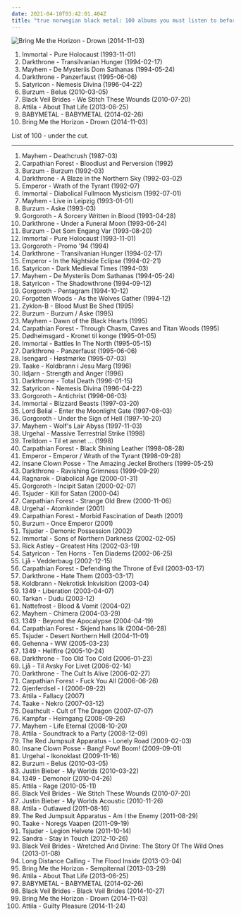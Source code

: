 ```yaml
---
date: 2021-04-10T03:42:01.404Z
title: "true norwegian black metal: 100 albums you must listen to before you die"
---
```

![Bring Me the Horizon - Drown (2014-11-03)](http://coverartarchive.org/release/304c9ca2-90a7-46ec-98d3-36ce28714ec2/8655187028-500.jpg "Bring Me the Horizon - Drown (2014-11-03)")
<ol class="albums">
<li data-cover="http://coverartarchive.org/release/6aac0b23-142d-3568-8fdc-5154220be48d/8068709253-500.jpg" data-tags="black metal" role="button">Immortal - Pure Holocaust (1993-11-01)</li>
<li data-cover="http://coverartarchive.org/release/e2f25d41-736c-40e9-83b3-678f42873eb3/14548660035-500.jpg" data-tags="black metal" role="button">Darkthrone - Transilvanian Hunger (1994-02-17)</li>
<li data-cover="http://coverartarchive.org/release/a8843c8b-2b8f-44b7-be46-c5a78942849e/21866237801-500.jpg" data-tags="black metal" role="button">Mayhem - De Mysteriis Dom Sathanas (1994-05-24)</li>
<li data-cover="https://img.discogs.com/ivRECV6_En_nkYZJZmv2T45vbLU=/fit-in/400x388/filters:strip_icc():format(jpeg):mode_rgb():quality(90)/discogs-images/R-7562854-1444078656-7731.jpeg.jpg" data-tags="black metal" role="button">Darkthrone - Panzerfaust (1995-06-06)</li>
<li data-cover="https://img.discogs.com/FA0sKAo13tvmM2Ajs_G6hBeWgs0=/fit-in/400x400/filters:strip_icc():format(jpeg):mode_rgb():quality(90)/discogs-images/R-4225709-1359058284-9040.jpeg.jpg" data-tags="black metal" role="button">Satyricon - Nemesis Divina (1996-04-22)</li>
<li data-cover="http://coverartarchive.org/release/b43a420d-f4be-3e74-836f-a3732718c92b/1480049199-500.jpg" data-tags="black metal, atmospheric black metal" role="button">Burzum - Belus (2010-03-05)</li>
<li data-cover="http://coverartarchive.org/release/93ec657e-220a-4d21-a4c2-dc1028221ed5/8675348488-500.jpg" data-tags="post-hardcore" role="button">Black Veil Brides - We Stitch These Wounds (2010-07-20)</li>
<li data-cover="http://coverartarchive.org/release/b8f07c08-a405-4cc9-a4cc-9f92e625e5e5/4617270275-500.jpg" data-tags="metalcore, deathcore, female fronted metal, female vocalists, reggaeton, female vocalist, queercore, goregrind, homocore, brutal death metal, nsbm, a campire and a tent and a flashlight and some matches and a tree and that river and my glasses and a spaceship and a really really big bear but the bear is really really far away, drops wet cement on unsuspecting crippled children, a place for people with that tiny black spot on their brain to go when the darkness leaks out and does what it wills, erotic, true metal, true norwegian black metal, true black metal, brutal deathcore, nazi, crimes against humanity, national socialist black metal, swag, fashioncore, antifa, niggacore, gay black metal, a campfire and a tent and a flashlight and some matches and a tree and that river and my glasses and a spaceship and a really really big bear but the bear is really really far away, music to suck cock to, homoerotic, man in the pickle suit tricked me again, wagnerian arrangements, no pubic hair, music to have anal sex to, gaygrind, proud to be gay" role="button">Attila - About That Life (2013-06-25)</li>
<li data-cover="http://coverartarchive.org/release/e5c0f2cc-692c-46e2-af7d-4404c95e1550/6434003625-500.jpg" data-tags="metal, j-pop, kawaii metal" role="button">BABYMETAL - BABYMETAL (2014-02-26)</li>
<li data-cover="http://coverartarchive.org/release/304c9ca2-90a7-46ec-98d3-36ce28714ec2/8655187028-500.jpg" data-tags="true norwegian black metal, female fronted metal, female vocalists, reggaeton, female vocalist, queercore, post-hardcore, goregrind, homocore, brutal death metal, nsbm, a campire and a tent and a flashlight and some matches and a tree and that river and my glasses and a spaceship and a really really big bear but the bear is really really far away, drops wet cement on unsuspecting crippled children, a place for people with that tiny black spot on their brain to go when the darkness leaks out and does what it wills, erotic, true metal, true black metal, brutal deathcore, nazi, crimes against humanity, national socialist black metal, swag, fashioncore, antifa, niggacore, gay black metal, a campfire and a tent and a flashlight and some matches and a tree and that river and my glasses and a spaceship and a really really big bear but the bear is really really far away, music to suck cock to, homoerotic, man in the pickle suit tricked me again, wagnerian arrangements, no pubic hair, music to have anal sex to, gaygrind, proud to be gay" role="button">Bring Me the Horizon - Drown (2014-11-03)</li>
</ol>
List of 100 - under the cut.
<!-- more -->

_________________

<ol class="albums">
<li data-cover="https://img.discogs.com/BZGsvuyLQu-LYYY6Axf3GmubE9Y=/fit-in/514x480/filters:strip_icc():format(jpeg):mode_rgb():quality(90)/discogs-images/R-4152059-1357026275-3442.jpeg.jpg" data-tags="black metal" role="button">
Mayhem - Deathcrush (1987-03)
</li>
<li data-cover="https://img.discogs.com/GYYhYbaJgY55-3k7C7rWe33t35s=/fit-in/522x520/filters:strip_icc():format(jpeg):mode_rgb():quality(90)/discogs-images/R-6643240-1465769534-4661.jpeg.jpg" data-tags="black metal, norwegian, norwegian black metal" role="button">
Carpathian Forest - Bloodlust and Perversion (1992)
</li>
<li data-cover="http://coverartarchive.org/release/c6e9caed-aeb3-4de7-b47e-0c9c9b91a1dc/6619076015-500.jpg" data-tags="black metal" role="button">
Burzum - Burzum (1992-03)
</li>
<li data-cover="http://coverartarchive.org/release/c75ff366-2c7f-4c58-b900-391d2b5aaf33/7290226551-500.jpg" data-tags="black metal" role="button">
Darkthrone - A Blaze in the Northern Sky (1992-03-02)
</li>
<li data-cover="https://img.discogs.com/hecEj_Qn9r5wY1FGfc1ENFTVYsE=/fit-in/600x393/filters:strip_icc():format(jpeg):mode_rgb():quality(90)/discogs-images/R-862025-1526487184-8038.jpeg.jpg" data-tags="black metal" role="button">
Emperor - Wrath of the Tyrant (1992-07)
</li>
<li data-cover="https://img.discogs.com/6nHPSGMDSbLweikPvJtCP7zsDzI=/fit-in/500x500/filters:strip_icc():format(jpeg):mode_rgb():quality(90)/discogs-images/R-646361-1231627780.jpeg.jpg" data-tags="black metal" role="button">
Immortal - Diabolical Fullmoon Mysticism (1992-07-01)
</li>
<li data-cover="https://via.placeholder.com/450" data-tags="black metal" role="button">
Mayhem - Live in Leipzig (1993-01-01)
</li>
<li data-cover="http://coverartarchive.org/release/9642f427-dc28-4c06-81f3-0a4ef7c4de62/3763374815-500.jpg" data-tags="black metal" role="button">
Burzum - Aske (1993-03)
</li>
<li data-cover="http://coverartarchive.org/release/be7fe10b-1bf8-4591-86e8-f25e186d8b61/5950177561-500.jpg" data-tags="black metal, raw black metal" role="button">
Gorgoroth - A Sorcery Written in Blood (1993-04-28)
</li>
<li data-cover="https://img.discogs.com/Igdk-h-B7sDAHtkKYNH7JN5eyb4=/fit-in/600x583/filters:strip_icc():format(jpeg):mode_rgb():quality(90)/discogs-images/R-369622-1341162006-7752.jpeg.jpg" data-tags="black metal" role="button">
Darkthrone - Under a Funeral Moon (1993-06-24)
</li>
<li data-cover="http://coverartarchive.org/release/3861949d-7f28-3925-86a3-f3bf71da8e02/1479882462-500.jpg" data-tags="black metal" role="button">
Burzum - Det Som Engang Var (1993-08-20)
</li>
<li data-cover="http://coverartarchive.org/release/6aac0b23-142d-3568-8fdc-5154220be48d/8068709253-500.jpg" data-tags="black metal" role="button">
Immortal - Pure Holocaust (1993-11-01)
</li>
<li data-cover="https://img.discogs.com/hK3GgGyrzX_JyYMFRe0la0iqwys=/fit-in/600x600/filters:strip_icc():format(jpeg):mode_rgb():quality(90)/discogs-images/R-368858-1270942640.jpeg.jpg" data-tags="black metal" role="button">
Gorgoroth - Promo '94 (1994)
</li>
<li data-cover="http://coverartarchive.org/release/e2f25d41-736c-40e9-83b3-678f42873eb3/14548660035-500.jpg" data-tags="black metal" role="button">
Darkthrone - Transilvanian Hunger (1994-02-17)
</li>
<li data-cover="https://img.discogs.com/DnVuKMipQvhsLQjzryIPb-bav-M=/fit-in/600x600/filters:strip_icc():format(jpeg):mode_rgb():quality(90)/discogs-images/R-424830-1220470365.jpeg.jpg" data-tags="black metal" role="button">
Emperor - In the Nightside Eclipse (1994-02-21)
</li>
<li data-cover="https://img.discogs.com/hhmmhKiC1C_0oBVBQwcM7ivE_sI=/fit-in/600x424/filters:strip_icc():format(jpeg):mode_rgb():quality(90)/discogs-images/R-13828919-1562050533-9900.jpeg.jpg" data-tags="black metal" role="button">
Satyricon - Dark Medieval Times (1994-03)
</li>
<li data-cover="http://coverartarchive.org/release/a8843c8b-2b8f-44b7-be46-c5a78942849e/21866237801-500.jpg" data-tags="black metal" role="button">
Mayhem - De Mysteriis Dom Sathanas (1994-05-24)
</li>
<li data-cover="https://img.discogs.com/GyiSw-9Olz8hNZbO2t_OJh4pWVw=/fit-in/550x836/filters:strip_icc():format(jpeg):mode_rgb():quality(90)/discogs-images/R-400549-1422918701-9693.jpeg.jpg" data-tags="black metal" role="button">
Satyricon - The Shadowthrone (1994-09-12)
</li>
<li data-cover="http://coverartarchive.org/release/e5d74976-217a-4f65-99df-d2b256be09e1/5930810741-500.jpg" data-tags="black metal" role="button">
Gorgoroth - Pentagram (1994-10-12)
</li>
<li data-cover="http://coverartarchive.org/release/46424e1a-57d9-42fb-b48b-f42ac7dc05f9/5448127715-500.jpg" data-tags="black metal, depressive black metal, true norwegian black metal" role="button">
Forgotten Woods - As the Wolves Gather (1994-12)
</li>
<li data-cover="https://img.discogs.com/fbU6cYe7sCFtSaHrwgdmG1Hv4w0=/fit-in/600x594/filters:strip_icc():format(jpeg):mode_rgb():quality(90)/discogs-images/R-367918-1351642027-1460.jpeg.jpg" data-tags="black metal" role="button">
Zyklon-B - Blood Must Be Shed (1995)
</li>
<li data-cover="http://coverartarchive.org/release/84a47d99-343a-4081-9602-cea02048ae2b/2883291854-500.jpg" data-tags="black metal" role="button">
Burzum - Burzum / Aske (1995)
</li>
<li data-cover="http://coverartarchive.org/release/839b2ab0-6e3d-466a-84b1-ceb4ce35ece7/14047887017-500.jpg" data-tags="black metal" role="button">
Mayhem - Dawn of the Black Hearts (1995)
</li>
<li data-cover="https://img.discogs.com/5HfvE2upytEaPLHbOaRgj3bbuYM=/fit-in/600x600/filters:strip_icc():format(jpeg):mode_rgb():quality(90)/discogs-images/R-368926-1345698237-9660.jpeg.jpg" data-tags="black metal, true norwegian black metal, atmospheric black metal" role="button">
Carpathian Forest - Through Chasm, Caves and Titan Woods (1995)
</li>
<li data-cover="https://via.placeholder.com/450" data-tags="black metal" role="button">
Dødheimsgard - Kronet til konge (1995-01-05)
</li>
<li data-cover="https://img.discogs.com/Y7wHVJt2dhDJeO4nDjV4sM2rCT4=/fit-in/600x545/filters:strip_icc():format(jpeg):mode_rgb():quality(90)/discogs-images/R-2156315-1267042683.jpeg.jpg" data-tags="black metal" role="button">
Immortal - Battles In The North (1995-05-15)
</li>
<li data-cover="https://img.discogs.com/ivRECV6_En_nkYZJZmv2T45vbLU=/fit-in/400x388/filters:strip_icc():format(jpeg):mode_rgb():quality(90)/discogs-images/R-7562854-1444078656-7731.jpeg.jpg" data-tags="black metal" role="button">
Darkthrone - Panzerfaust (1995-06-06)
</li>
<li data-cover="https://img.discogs.com/vHrPCUPr-rw4bMXnjmrEgVAlmQ0=/fit-in/597x587/filters:strip_icc():format(jpeg):mode_rgb():quality(90)/discogs-images/R-381673-1334294432.jpeg.jpg" data-tags="black metal, norwegian black metal" role="button">
Isengard - Høstmørke (1995-07-03)
</li>
<li data-cover="http://coverartarchive.org/release/1f4f5ee4-1ea8-4849-8d42-3abcbc013cde/14048138069-500.jpg" data-tags="black metal, norwegian black metal, true norwegian black metal, extreme black metal, true black metal, black fucking metal, poetic black metal" role="button">
Taake - Koldbrann i Jesu Marg (1996)
</li>
<li data-cover="http://coverartarchive.org/release/13db5b1e-35fc-460f-9507-6d1b4d2e9627/29023884883-500.jpg" data-tags="black metal, raw black metal" role="button">
Ildjarn - Strength and Anger (1996)
</li>
<li data-cover="https://img.discogs.com/O3N4AbD7Tlhn9Jpx9xDrfaRnbVI=/fit-in/600x618/filters:strip_icc():format(jpeg):mode_rgb():quality(90)/discogs-images/R-9100625-1474906535-8152.jpeg.jpg" data-tags="black metal" role="button">
Darkthrone - Total Death (1996-01-15)
</li>
<li data-cover="https://img.discogs.com/FA0sKAo13tvmM2Ajs_G6hBeWgs0=/fit-in/400x400/filters:strip_icc():format(jpeg):mode_rgb():quality(90)/discogs-images/R-4225709-1359058284-9040.jpeg.jpg" data-tags="black metal" role="button">
Satyricon - Nemesis Divina (1996-04-22)
</li>
<li data-cover="https://img.discogs.com/0XRhE6LjOkn7KUZ8_zKFaOG93ks=/fit-in/400x300/filters:strip_icc():format(jpeg):mode_rgb():quality(90)/discogs-images/R-4271651-1360324030-4900.jpeg.jpg" data-tags="black metal" role="button">
Gorgoroth - Antichrist (1996-06-03)
</li>
<li data-cover="https://img.discogs.com/iCJdiCc-ZJT1MxEg29hneD-R8NY=/fit-in/400x300/filters:strip_icc():format(jpeg):mode_rgb():quality(90)/discogs-images/R-7075003-1433110398-8378.jpeg.jpg" data-tags="black metal" role="button">
Immortal - Blizzard Beasts (1997-03-20)
</li>
<li data-cover="https://img.discogs.com/0bcJHwm4x3yOIRtlhgfBHgNy0n8=/fit-in/600x337/filters:strip_icc():format(jpeg):mode_rgb():quality(90)/discogs-images/R-7723614-1447463637-3155.jpeg.jpg" data-tags="black metal" role="button">
Lord Belial - Enter the Moonlight Gate (1997-08-03)
</li>
<li data-cover="https://img.discogs.com/wG0itYKiscB_vxFenPHrKzd_acY=/fit-in/600x636/filters:strip_icc():format(jpeg):mode_rgb():quality(90)/discogs-images/R-1908262-1611745612-6257.jpeg.jpg" data-tags="black metal" role="button">
Gorgoroth - Under the Sign of Hell (1997-10-20)
</li>
<li data-cover="https://img.discogs.com/oyzBFCa3zTwd-b0kZ41-3ziobGE=/fit-in/600x622/filters:strip_icc():format(jpeg):mode_rgb():quality(90)/discogs-images/R-378617-1288374695.jpeg.jpg" data-tags="black metal" role="button">
Mayhem - Wolf's Lair Abyss (1997-11-03)
</li>
<li data-cover="https://img.discogs.com/OUGA7mFfzWYZ2Va5oNhLBQVJvcs=/fit-in/200x198/filters:strip_icc():format(jpeg):mode_rgb():quality(90)/discogs-images/R-1131542-1257381311.jpeg.jpg" data-tags="black metal, norwegian black metal" role="button">
Urgehal - Massive Terrestrial Strike (1998)
</li>
<li data-cover="http://coverartarchive.org/release/0a049f24-d0b1-4da8-888d-18ef36715dd3/14048228301-500.jpg" data-tags="black metal" role="button">
Trelldom - Til et annet ... (1998)
</li>
<li data-cover="http://coverartarchive.org/release/3f2e996b-e231-4165-bba0-64ee3b67cf60/1033890833-500.jpg" data-tags="black metal" role="button">
Carpathian Forest - Black Shining Leather (1998-08-28)
</li>
<li data-cover="https://img.discogs.com/Nnpzs1vfIx83Hf7bz1QAPCULnA8=/fit-in/600x600/filters:strip_icc():format(jpeg):mode_rgb():quality(90)/discogs-images/R-398523-1167870757.jpeg.jpg" data-tags="black metal" role="button">
Emperor - Emperor / Wrath of the Tyrant (1998-09-28)
</li>
<li data-cover="http://coverartarchive.org/release/4376e2ea-7b73-32a7-b99a-2e76f21498c2/28063954531-500.jpg" data-tags="juggalo, hip-hop" role="button">
Insane Clown Posse - The Amazing Jeckel Brothers (1999-05-25)
</li>
<li data-cover="https://img.discogs.com/X_-ThjqQusuYPRXKXw38m6NH_4Q=/fit-in/340x335/filters:strip_icc():format(jpeg):mode_rgb():quality(90)/discogs-images/R-3324735-1325811918.jpeg.jpg" data-tags="black metal" role="button">
Darkthrone - Ravishing Grimness (1999-09-29)
</li>
<li data-cover="http://coverartarchive.org/release/168898fb-9b93-4577-b68f-96a2f9b493ae/23009649997-500.jpg" data-tags="black metal" role="button">
Ragnarok - Diabolical Age (2000-01-31)
</li>
<li data-cover="https://img.discogs.com/orFPin9TMfbCBl5pK1kjRi3yF2I=/fit-in/500x500/filters:strip_icc():format(jpeg):mode_rgb():quality(90)/discogs-images/R-5116772-1384952839-5179.jpeg.jpg" data-tags="black metal" role="button">
Gorgoroth - Incipit Satan (2000-02-07)
</li>
<li data-cover="https://img.discogs.com/p1_YXoPwU0K-OS0LqGVzUWNiuc8=/fit-in/300x300/filters:strip_icc():format(jpeg):mode_rgb():quality(90)/discogs-images/R-8177595-1463222916-2006.jpeg.jpg" data-tags="black metal" role="button">
Tsjuder - Kill for Satan (2000-04)
</li>
<li data-cover="http://coverartarchive.org/release/57028857-c038-469d-9476-5dee0cd5be6d/21747900779-500.jpg" data-tags="black metal" role="button">
Carpathian Forest - Strange Old Brew (2000-11-06)
</li>
<li data-cover="https://img.discogs.com/_A4oFRxmotkM1WMoXALo6G9lEGo=/fit-in/600x600/filters:strip_icc():format(jpeg):mode_rgb():quality(90)/discogs-images/R-985851-1417960009-4609.jpeg.jpg" data-tags="black metal" role="button">
Urgehal - Atomkinder (2001)
</li>
<li data-cover="https://img.discogs.com/9NyipvIw7CCzoFEgX6fcS5asCEQ=/fit-in/600x601/filters:strip_icc():format(jpeg):mode_rgb():quality(90)/discogs-images/R-2160051-1450782238-8824.jpeg.jpg" data-tags="black metal" role="button">
Carpathian Forest - Morbid Fascination of Death (2001)
</li>
<li data-cover="https://img.discogs.com/wYFlezcmdi4_sXb0xUHIVTq2Fxo=/fit-in/550x491/filters:strip_icc():format(jpeg):mode_rgb():quality(90)/discogs-images/R-4639436-1412502885-1248.jpeg.jpg" data-tags="black metal" role="button">
Burzum - Once Emperor (2001)
</li>
<li data-cover="http://coverartarchive.org/release/2ef6c1bc-ad49-4090-bc03-de89ce20b633/2651046663-500.jpg" data-tags="black metal" role="button">
Tsjuder - Demonic Possession (2002)
</li>
<li data-cover="https://img.discogs.com/j2WQ3268XGNRxjFBsyN4t_2vw7M=/fit-in/600x600/filters:strip_icc():format(jpeg):mode_rgb():quality(90)/discogs-images/R-532264-1161888951.jpeg.jpg" data-tags="black metal" role="button">
Immortal - Sons of Northern Darkness (2002-02-05)
</li>
<li data-cover="https://img.discogs.com/NbtInBSywRkFeLH1NJf8NrOtJK8=/fit-in/300x300/filters:strip_icc():format(jpeg):mode_rgb():quality(90)/discogs-images/R-4556702-1368438711-3626.jpeg.jpg" data-tags="rick astley best" role="button">
Rick Astley - Greatest Hits (2002-03-19)
</li>
<li data-cover="https://img.discogs.com/Uro7bq2SgpAMhABPPZyL7l3P_Ro=/fit-in/600x600/filters:strip_icc():format(jpeg):mode_rgb():quality(90)/discogs-images/R-402040-1140879017.jpeg.jpg" data-tags="black metal, melodic black metal" role="button">
Satyricon - Ten Horns - Ten Diadems (2002-06-25)
</li>
<li data-cover="https://img.discogs.com/v-nvUM7-tD1bzqRPWIeJF9871tA=/fit-in/200x200/filters:strip_icc():format(jpeg):mode_rgb():quality(90)/discogs-images/R-1287162-1439554337-9508.jpeg.jpg" data-tags="black metal" role="button">
Ljå - Vedderbaug (2002-12-15)
</li>
<li data-cover="http://coverartarchive.org/release/7660b39d-04a6-421f-8b32-e32e1f85d4ed/14774566853-500.jpg" data-tags="black metal" role="button">
Carpathian Forest - Defending the Throne of Evil (2003-03-17)
</li>
<li data-cover="https://img.discogs.com/r-KHtFOulgx04qOf1tffFeHxZRc=/fit-in/600x599/filters:strip_icc():format(jpeg):mode_rgb():quality(90)/discogs-images/R-1802872-1534269756-1836.jpeg.jpg" data-tags="black metal" role="button">
Darkthrone - Hate Them (2003-03-17)
</li>
<li data-cover="https://img.discogs.com/B7FFu3o7VdLZAOimnyYiW6xrI_c=/fit-in/600x593/filters:strip_icc():format(jpeg):mode_rgb():quality(90)/discogs-images/R-748441-1219482131.jpeg.jpg" data-tags="black metal" role="button">
Koldbrann - Nekrotisk Inkvisition (2003-04)
</li>
<li data-cover="https://img.discogs.com/aWIJJAErnjIHL-pzwqvr8uiaxB8=/fit-in/283x285/filters:strip_icc():format(jpeg):mode_rgb():quality(90)/discogs-images/R-846699-1221065167.jpeg.jpg" data-tags="black metal" role="button">
1349 - Liberation (2003-04-07)
</li>
<li data-cover="https://img.discogs.com/E_RO0q-pozYCBB0DWO8MAREXKg4=/fit-in/600x600/filters:strip_icc():format(jpeg):mode_rgb():quality(90)/discogs-images/R-7318965-1476958843-7101.jpeg.jpg" data-tags="dudu, tarkan" role="button">
Tarkan - Dudu (2003-12)
</li>
<li data-cover="http://coverartarchive.org/release/6c3177e8-64e1-4674-aaa1-cbe19786bd7e/14504000298-500.jpg" data-tags="black metal" role="button">
Nattefrost - Blood & Vomit (2004-02)
</li>
<li data-cover="http://coverartarchive.org/release/134cb4d9-fe94-3e11-8faf-2155819744c9/19641933580-500.jpg" data-tags="black metal" role="button">
Mayhem - Chimera (2004-03-29)
</li>
<li data-cover="http://coverartarchive.org/release/9b3e6363-2d1b-4ea0-8bc5-ed849e3a8d75/13320177159-500.jpg" data-tags="black metal" role="button">
1349 - Beyond the Apocalypse (2004-04-19)
</li>
<li data-cover="https://img.discogs.com/QVRzBHKAVbhSe141OxfJQRn3mac=/fit-in/500x500/filters:strip_icc():format(jpeg):mode_rgb():quality(90)/discogs-images/R-4096915-1355112299-5303.jpeg.jpg" data-tags="black metal" role="button">
Carpathian Forest - Skjend hans lik (2004-06-28)
</li>
<li data-cover="https://img.discogs.com/NTyFwS05-deF-sBcfBTTm2cX3nU=/fit-in/400x400/filters:strip_icc():format(jpeg):mode_rgb():quality(90)/discogs-images/R-1107131-1265832147.jpeg.jpg" data-tags="black metal" role="button">
Tsjuder - Desert Northern Hell (2004-11-01)
</li>
<li data-cover="https://img.discogs.com/AgeZMMTPvea5HCVk1m4vnL77gGg=/fit-in/600x600/filters:strip_icc():format(jpeg):mode_rgb():quality(90)/discogs-images/R-2747083-1306867338.jpeg.jpg" data-tags="black metal" role="button">
Gehenna - WW (2005-03-23)
</li>
<li data-cover="https://img.discogs.com/MGgOnW6cyW-AEbNeqC9Vh3bh-Wo=/fit-in/300x300/filters:strip_icc():format(jpeg):mode_rgb():quality(90)/discogs-images/R-580058-1134050659.jpeg.jpg" data-tags="black metal" role="button">
1349 - Hellfire (2005-10-24)
</li>
<li data-cover="http://coverartarchive.org/release/156eb8bd-5f21-4e35-b765-557a25d937fa/22057923987-500.jpg" data-tags="black metal" role="button">
Darkthrone - Too Old Too Cold (2006-01-23)
</li>
<li data-cover="https://img.discogs.com/3zTcfeaYhCxYAJF_3S7gOoFKAhc=/fit-in/600x600/filters:strip_icc():format(jpeg):mode_rgb():quality(90)/discogs-images/R-1091387-1191366355.jpeg.jpg" data-tags="black metal" role="button">
Ljå - Til Avsky For Livet (2006-02-14)
</li>
<li data-cover="https://img.discogs.com/dMkiirODdv8blQu9G8PsICpc3jg=/fit-in/600x600/filters:strip_icc():format(jpeg):mode_rgb():quality(90)/discogs-images/R-7622262-1445348340-2670.jpeg.jpg" data-tags="black metal" role="button">
Darkthrone - The Cult Is Alive (2006-02-27)
</li>
<li data-cover="http://coverartarchive.org/release/311b0596-b3ac-4eb3-baaf-624337befa44/9234002072-500.jpg" data-tags="black metal" role="button">
Carpathian Forest - Fuck You All (2006-06-26)
</li>
<li data-cover="https://via.placeholder.com/450" data-tags="true norwegian black metal" role="button">
Gjenferdsel - I (2006-09-22)
</li>
<li data-cover="http://coverartarchive.org/release/81e0bd2c-c61b-4c9a-8f8a-21916911e1e6/8852178381-500.jpg" data-tags="deathcore" role="button">
Attila - Fallacy (2007)
</li>
<li data-cover="http://coverartarchive.org/release/56a81f6d-c806-4cd9-a633-bf124b59f826/9017373488-500.jpg" data-tags="black metal" role="button">
Taake - Nekro (2007-03-12)
</li>
<li data-cover="http://coverartarchive.org/release/9e84f0de-9466-4ff4-90d2-4ecd88395a7c/17773057868-500.jpg" data-tags="black metal, true norwegian black metal" role="button">
Deathcult - Cult of The Dragon (2007-07-07)
</li>
<li data-cover="http://coverartarchive.org/release/243afad5-8cc3-41c3-834d-9f57d42e78f2/2692304549-500.jpg" data-tags="black metal" role="button">
Kampfar - Heimgang (2008-09-26)
</li>
<li data-cover="http://coverartarchive.org/release/8f674130-1bf3-46dd-a830-b062fe3dab09/14047906563-500.jpg" data-tags="black metal" role="button">
Mayhem - Life Eternal (2008-10-20)
</li>
<li data-cover="https://img.discogs.com/sgW-XBkpzA_WTkJs1bknF_mp3Lo=/fit-in/600x604/filters:strip_icc():format(jpeg):mode_rgb():quality(90)/discogs-images/R-3638538-1488792123-3648.jpeg.jpg" data-tags="deathcore" role="button">
Attila - Soundtrack to a Party (2008-12-09)
</li>
<li data-cover="https://img.discogs.com/ECgdKUcUeuBXftXptLCijuH3Ck8=/fit-in/225x225/filters:strip_icc():format(jpeg):mode_rgb():quality(90)/discogs-images/R-2756160-1299611878.jpeg.jpg" data-tags="female fronted metal, female vocalists, hair metal, reggaeton, female vocalist, queercore, goregrind, homocore, brutal death metal, nsbm, a campire and a tent and a flashlight and some matches and a tree and that river and my glasses and a spaceship and a really really big bear but the bear is really really far away, drops wet cement on unsuspecting crippled children, a place for people with that tiny black spot on their brain to go when the darkness leaks out and does what it wills, erotic, brutal deathcore, nazi, crimes against humanity, national socialist black metal, swag, fashioncore, antifa, niggacore, a campfire and a tent and a flashlight and some matches and a tree and that river and my glasses and a spaceship and a really really big bear but the bear is really really far away, music to suck cock to, homoerotic, man in the pickle suit tricked me again, wagnerian arrangements, no pubic hair, music to have anal sex to" role="button">
The Red Jumpsuit Apparatus - Lonely Road (2009-02-03)
</li>
<li data-cover="http://coverartarchive.org/release/7aa2faf0-993a-45b6-b513-afcb5f40f5d5/1621608060-500.jpg" data-tags="goregrind, deathcore, brutal death metal, nsbm, deathgrind, brutal deathcore, national socialist black metal, moshcore" role="button">
Insane Clown Posse - Bang! Pow! Boom! (2009-09-01)
</li>
<li data-cover="https://img.discogs.com/Aw80w-tbo_wJJpEx-QDqPM3Qdt0=/fit-in/600x600/filters:strip_icc():format(jpeg):mode_rgb():quality(90)/discogs-images/R-2020889-1260784864.jpeg.jpg" data-tags="black metal" role="button">
Urgehal - Ikonoklast (2009-11-16)
</li>
<li data-cover="http://coverartarchive.org/release/b43a420d-f4be-3e74-836f-a3732718c92b/1480049199-500.jpg" data-tags="black metal, atmospheric black metal" role="button">
Burzum - Belus (2010-03-05)
</li>
<li data-cover="http://coverartarchive.org/release/6bfba6d5-71fc-454b-b3a0-63632a1459fa/20855090957-500.jpg" data-tags="totec radio, justin bieber, goregrind, justin bieber my worlds" role="button">
Justin Bieber - My Worlds (2010-03-22)
</li>
<li data-cover="https://img.discogs.com/1bc4y-SomaTqhEoyHgIaxJK1ddM=/fit-in/600x600/filters:strip_icc():format(jpeg):mode_rgb():quality(90)/discogs-images/R-2424217-1283296365.jpeg.jpg" data-tags="black metal" role="button">
1349 - Demonoir (2010-04-26)
</li>
<li data-cover="http://coverartarchive.org/release/e3ace496-94e1-4f0e-995c-4adbc081aa61/8461532098-500.jpg" data-tags="deathcore" role="button">
Attila - Rage (2010-05-11)
</li>
<li data-cover="http://coverartarchive.org/release/93ec657e-220a-4d21-a4c2-dc1028221ed5/8675348488-500.jpg" data-tags="post-hardcore" role="button">
Black Veil Brides - We Stitch These Wounds (2010-07-20)
</li>
<li data-cover="http://coverartarchive.org/release/d9206472-5d0c-4617-a1d3-75466a346934/15444150049-500.jpg" data-tags="totec radio, justin bieber" role="button">
Justin Bieber - My Worlds Acoustic (2010-11-26)
</li>
<li data-cover="http://coverartarchive.org/release/079c00e9-a7bc-4f67-93d7-c1dc5f5b9a23/4617202756-500.jpg" data-tags="deathcore" role="button">
Attila - Outlawed (2011-08-16)
</li>
<li data-cover="http://coverartarchive.org/release/af917e2b-9274-40fe-a9bf-8b7f02a413ad/19632602508-500.jpg" data-tags="female fronted metal, female vocalists, hair metal, reggaeton, female vocalist, queercore, goregrind, homocore, brutal death metal, nsbm, a campire and a tent and a flashlight and some matches and a tree and that river and my glasses and a spaceship and a really really big bear but the bear is really really far away, drops wet cement on unsuspecting crippled children, a place for people with that tiny black spot on their brain to go when the darkness leaks out and does what it wills, erotic, brutal deathcore, nazi, crimes against humanity, national socialist black metal, swag, fashioncore, antifa, niggacore, a campfire and a tent and a flashlight and some matches and a tree and that river and my glasses and a spaceship and a really really big bear but the bear is really really far away, music to suck cock to, homoerotic, man in the pickle suit tricked me again, wagnerian arrangements, no pubic hair, music to have anal sex to" role="button">
The Red Jumpsuit Apparatus - Am I the Enemy (2011-08-29)
</li>
<li data-cover="https://img.discogs.com/eE2kVJmgUzz5HHPDhuHtfx5Shrk=/fit-in/500x497/filters:strip_icc():format(jpeg):mode_rgb():quality(90)/discogs-images/R-3305596-1330446806.jpeg.jpg" data-tags="black metal, norwegian black metal" role="button">
Taake - Noregs Vaapen (2011-09-19)
</li>
<li data-cover="https://img.discogs.com/xuwL2hAr6SnyNnEaJaFIrYQ8iJo=/fit-in/500x500/filters:strip_icc():format(jpeg):mode_rgb():quality(90)/discogs-images/R-3194195-1319958683.jpeg.jpg" data-tags="black metal" role="button">
Tsjuder - Legion Helvete (2011-10-14)
</li>
<li data-cover="http://coverartarchive.org/release/45315062-b3fc-4875-82a4-75787a80c6d2/2897693534-500.jpg" data-tags="pop, dance, synthpop" role="button">
Sandra - Stay in Touch (2012-10-26)
</li>
<li data-cover="http://coverartarchive.org/release/39dcebcd-425c-4fa5-b6c9-32d14f896230/3036084307-500.jpg" data-tags="hard rock, glam metal" role="button">
Black Veil Brides - Wretched And Divine: The Story Of The Wild Ones (2013-01-08)
</li>
<li data-cover="http://coverartarchive.org/release/d3b89c68-8e47-44ef-82ac-c3ef0c7c0d5f/4799508602-500.jpg" data-tags="post-rock" role="button">
Long Distance Calling - The Flood Inside (2013-03-04)
</li>
<li data-cover="http://coverartarchive.org/release/86f705ee-242f-4e89-896c-f95bb3044189/11987843449-500.jpg" data-tags="post-hardcore, metalcore" role="button">
Bring Me the Horizon - Sempiternal (2013-03-29)
</li>
<li data-cover="http://coverartarchive.org/release/b8f07c08-a405-4cc9-a4cc-9f92e625e5e5/4617270275-500.jpg" data-tags="metalcore, deathcore, female fronted metal, female vocalists, reggaeton, female vocalist, queercore, goregrind, homocore, brutal death metal, nsbm, a campire and a tent and a flashlight and some matches and a tree and that river and my glasses and a spaceship and a really really big bear but the bear is really really far away, drops wet cement on unsuspecting crippled children, a place for people with that tiny black spot on their brain to go when the darkness leaks out and does what it wills, erotic, true metal, true norwegian black metal, true black metal, brutal deathcore, nazi, crimes against humanity, national socialist black metal, swag, fashioncore, antifa, niggacore, gay black metal, a campfire and a tent and a flashlight and some matches and a tree and that river and my glasses and a spaceship and a really really big bear but the bear is really really far away, music to suck cock to, homoerotic, man in the pickle suit tricked me again, wagnerian arrangements, no pubic hair, music to have anal sex to, gaygrind, proud to be gay" role="button">
Attila - About That Life (2013-06-25)
</li>
<li data-cover="http://coverartarchive.org/release/e5c0f2cc-692c-46e2-af7d-4404c95e1550/6434003625-500.jpg" data-tags="metal, j-pop, kawaii metal" role="button">
BABYMETAL - BABYMETAL (2014-02-26)
</li>
<li data-cover="http://coverartarchive.org/release/479a71e8-54e5-4d6b-a728-c16790088282/9929378348-500.jpg" data-tags="post-hardcore" role="button">
Black Veil Brides - Black Veil Brides (2014-10-27)
</li>
<li data-cover="http://coverartarchive.org/release/304c9ca2-90a7-46ec-98d3-36ce28714ec2/8655187028-500.jpg" data-tags="true norwegian black metal, female fronted metal, female vocalists, reggaeton, female vocalist, queercore, post-hardcore, goregrind, homocore, brutal death metal, nsbm, a campire and a tent and a flashlight and some matches and a tree and that river and my glasses and a spaceship and a really really big bear but the bear is really really far away, drops wet cement on unsuspecting crippled children, a place for people with that tiny black spot on their brain to go when the darkness leaks out and does what it wills, erotic, true metal, true black metal, brutal deathcore, nazi, crimes against humanity, national socialist black metal, swag, fashioncore, antifa, niggacore, gay black metal, a campfire and a tent and a flashlight and some matches and a tree and that river and my glasses and a spaceship and a really really big bear but the bear is really really far away, music to suck cock to, homoerotic, man in the pickle suit tricked me again, wagnerian arrangements, no pubic hair, music to have anal sex to, gaygrind, proud to be gay" role="button">
Bring Me the Horizon - Drown (2014-11-03)
</li>
<li data-cover="http://coverartarchive.org/release/896c0f0f-4c7f-4359-96a6-d5c1e00627a2/8852141954-500.jpg" data-tags="female fronted metal, female vocalists, reggaeton, female vocalist, queercore, goregrind, homocore, deathcore, brutal death metal, nsbm, a campire and a tent and a flashlight and some matches and a tree and that river and my glasses and a spaceship and a really really big bear but the bear is really really far away, drops wet cement on unsuspecting crippled children, a place for people with that tiny black spot on their brain to go when the darkness leaks out and does what it wills, erotic, true metal, true norwegian black metal, true black metal, brutal deathcore, nazi, crimes against humanity, national socialist black metal, swag, fashioncore, antifa, niggacore, gay black metal, a campfire and a tent and a flashlight and some matches and a tree and that river and my glasses and a spaceship and a really really big bear but the bear is really really far away, music to suck cock to, homoerotic, man in the pickle suit tricked me again, wagnerian arrangements, no pubic hair, music to have anal sex to, gaygrind, proud to be gay, metalcore, hair metal" role="button">
Attila - Guilty Pleasure (2014-11-24)
</li>
</ol>